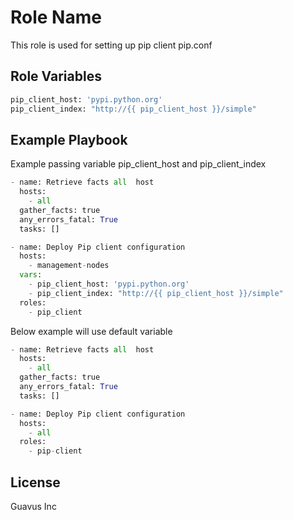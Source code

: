 Role Name
=========

This role is used for setting up pip client pip.conf


Role Variables
--------------

```python
pip_client_host: 'pypi.python.org'
pip_client_index: "http://{{ pip_client_host }}/simple"
```

Example Playbook
----------------

Example passing variable pip_client_host and pip_client_index
```python
- name: Retrieve facts all  host
  hosts:
    - all
  gather_facts: true
  any_errors_fatal: True
  tasks: []

- name: Deploy Pip client configuration
  hosts:
    - management-nodes
  vars:
    - pip_client_host: 'pypi.python.org'
    - pip_client_index: "http://{{ pip_client_host }}/simple"
  roles:
    - pip_client
```

Below example will use default variable
```python
- name: Retrieve facts all  host
  hosts:
    - all
  gather_facts: true
  any_errors_fatal: True
  tasks: []

- name: Deploy Pip client configuration
  hosts:
    - all
  roles:
    - pip-client
```


License
-------

Guavus Inc

